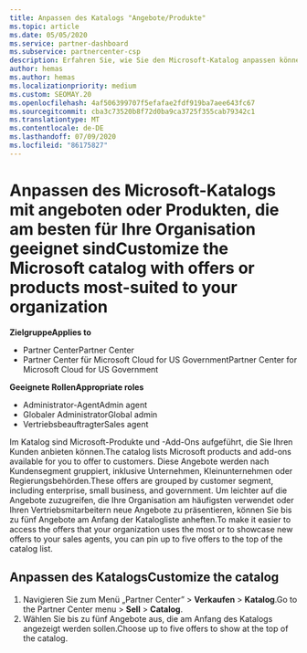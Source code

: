 ```yaml
---
title: Anpassen des Katalogs "Angebote/Produkte"
ms.topic: article
ms.date: 05/05/2020
ms.service: partner-dashboard
ms.subservice: partnercenter-csp
description: Erfahren Sie, wie Sie den Microsoft-Katalog anpassen können, um den Zugriff auf die von Ihrer Organisation am häufigsten verwendeten Partnerangebote oder Produkte zu vereinfachen.
author: hemas
ms.author: hemas
ms.localizationpriority: medium
ms.custom: SEOMAY.20
ms.openlocfilehash: 4af506399707f5efafae2fdf919ba7aee643fc67
ms.sourcegitcommit: cba3c73520b8f72d0ba9ca3725f355cab79342c1
ms.translationtype: MT
ms.contentlocale: de-DE
ms.lasthandoff: 07/09/2020
ms.locfileid: "86175827"
---
```

# <a name="customize-the-microsoft-catalog-with-offers-or-products-most-suited-to-your-organization"></a><span data-ttu-id="a73a5-103">Anpassen des Microsoft-Katalogs mit angeboten oder Produkten, die am besten für Ihre Organisation geeignet sind</span><span class="sxs-lookup"><span data-stu-id="a73a5-103">Customize the Microsoft catalog with offers or products most-suited to your organization</span></span>

<span data-ttu-id="a73a5-104">**Zielgruppe**</span><span class="sxs-lookup"><span data-stu-id="a73a5-104">**Applies to**</span></span>

- <span data-ttu-id="a73a5-105">Partner Center</span><span class="sxs-lookup"><span data-stu-id="a73a5-105">Partner Center</span></span>
- <span data-ttu-id="a73a5-106">Partner Center für Microsoft Cloud for US Government</span><span class="sxs-lookup"><span data-stu-id="a73a5-106">Partner Center for Microsoft Cloud for US Government</span></span>

<span data-ttu-id="a73a5-107">**Geeignete Rollen**</span><span class="sxs-lookup"><span data-stu-id="a73a5-107">**Appropriate roles**</span></span>

- <span data-ttu-id="a73a5-108">Administrator-Agent</span><span class="sxs-lookup"><span data-stu-id="a73a5-108">Admin agent</span></span>
- <span data-ttu-id="a73a5-109">Globaler Administrator</span><span class="sxs-lookup"><span data-stu-id="a73a5-109">Global admin</span></span>
- <span data-ttu-id="a73a5-110">Vertriebsbeauftragter</span><span class="sxs-lookup"><span data-stu-id="a73a5-110">Sales agent</span></span>

<span data-ttu-id="a73a5-111">Im Katalog sind Microsoft-Produkte und -Add-Ons aufgeführt, die Sie Ihren Kunden anbieten können.</span><span class="sxs-lookup"><span data-stu-id="a73a5-111">The catalog lists Microsoft products and add-ons available for you to offer to customers.</span></span> <span data-ttu-id="a73a5-112">Diese Angebote werden nach Kundensegment gruppiert, inklusive Unternehmen, Kleinunternehmen oder Regierungsbehörden.</span><span class="sxs-lookup"><span data-stu-id="a73a5-112">These offers are grouped by customer segment, including enterprise, small business, and government.</span></span> <span data-ttu-id="a73a5-113">Um leichter auf die Angebote zuzugreifen, die Ihre Organisation am häufigsten verwendet oder Ihren Vertriebsmitarbeitern neue Angebote zu präsentieren, können Sie bis zu fünf Angebote am Anfang der Katalogliste anheften.</span><span class="sxs-lookup"><span data-stu-id="a73a5-113">To make it easier to access the offers that your organization uses the most or to showcase new offers to your sales agents, you can pin up to five offers to the top of the catalog list.</span></span>

## <a name="customize-the-catalog"></a><span data-ttu-id="a73a5-114">Anpassen des Katalogs</span><span class="sxs-lookup"><span data-stu-id="a73a5-114">Customize the catalog</span></span>

1. <span data-ttu-id="a73a5-115">Navigieren Sie zum Menü „Partner Center” &gt; **Verkaufen** &gt; **Katalog**.</span><span class="sxs-lookup"><span data-stu-id="a73a5-115">Go to the Partner Center menu &gt; **Sell** &gt; **Catalog**.</span></span>
2. <span data-ttu-id="a73a5-116">Wählen Sie bis zu fünf Angebote aus, die am Anfang des Katalogs angezeigt werden sollen.</span><span class="sxs-lookup"><span data-stu-id="a73a5-116">Choose up to five offers to show at the top of the catalog.</span></span>
